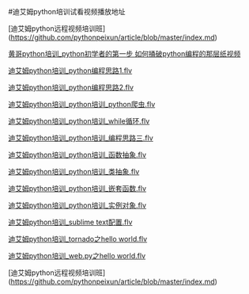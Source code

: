 #迪艾姆python培训试看视频播放地址

[迪艾姆python远程视频培训班] (https://github.com/pythonpeixun/article/blob/master/index.md)

[黄哥python培训_python初学者的第一步 ](http://www.tudou.com/programs/view/pZvrOt9RlmE/)
[如何捅破python编程的那层纸视频](http://www.tudou.com/programs/view/ppJv6Kf08Ac/)


[迪艾姆python培训_python编程思路1.flv ](http://www.tudou.com/programs/view/UJAiXBoakWM/)


[迪艾姆python培训_python编程思路2.flv ](http://www.tudou.com/programs/view/C2z57OT8GZk/)


[迪艾姆python培训_python培训_python爬虫.flv ](http://www.tudou.com/programs/view/SXgshk-sYbw/)


[迪艾姆python培训_python培训_while循环.flv](http://www.tudou.com/programs/view/hKW7VEmTDKg)


[迪艾姆python培训_python培训_编程思路三.flv](http://www.tudou.com/programs/view/q9X8jE3SwzA/)


[迪艾姆python培训_python培训_函数抽象.flv](http://v.youku.com/v_show/id_XNTI1NTIyODE2.html)


[迪艾姆python培训_python培训_类抽象.flv](http://www.tudou.com/programs/view/o4j54LUxnqY/)


[迪艾姆python培训_python培训_嵌套函数.flv](http://www.tudou.com/programs/view/rhY9GCpr1cc)


[迪艾姆python培训_python培训_实例对象.flv ](http://v.youku.com/v_show/id_XNjgxNjgxMTE2.html)


[迪艾姆python培训_sublime text配置.flv](http://v.youku.com/v_show/id_XNjgxNjgwNDU2.html)

[迪艾姆python培训_tornado之hello world.flv](http://v.youku.com/v_show/id_XNjgxNjgxOTA0.html)

[迪艾姆python培训_web.py之hello world.flv](http://v.youku.com/v_show/id_XNjgxNjgyNTMy.html)



[迪艾姆python远程视频培训班] (https://github.com/pythonpeixun/article/blob/master/index.md)

